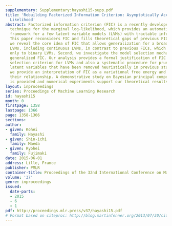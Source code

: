 ```yaml
---
supplementary: Supplementary:hayashi15-supp.pdf
title: 'Rebuilding Factorized Information Criterion: Asymptotically Accurate Marginal
  Likelihood'
abstract: Factorized information criterion (FIC) is a recently developed approximation
  technique for the marginal log-likelihood, which provides an automatic model selection
  framework for a few latent variable models (LVMs) with tractable inference algorithms.
  This paper reconsiders FIC and fills theoretical gaps of previous FIC studies. First,
  we reveal the core idea of FIC that allows generalization for a broader class of
  LVMs, including continuous LVMs, in contrast to previous FICs, which are applicable
  only to binary LVMs. Second, we investigate the model selection mechanism of the
  generalized FIC. Our analysis provides a formal justification of FIC as a model
  selection criterion for LVMs and also a systematic procedure for pruning redundant
  latent variables that have been removed heuristically in previous studies. Third,
  we provide an interpretation of FIC as a variational free energy and uncover previously-unknown
  their relationship. A demonstrative study on Bayesian principal component analysis
  is provided and numerical experiments support our theoretical results.
layout: inproceedings
series: Proceedings of Machine Learning Research
id: hayashi15
month: 0
firstpage: 1358
lastpage: 1366
page: 1358-1366
sections: 
author:
- given: Kohei
  family: Hayashi
- given: Shin-ichi
  family: Maeda
- given: Ryohei
  family: Fujimaki
date: 2015-06-01
address: Lille, France
publisher: PMLR
container-title: Proceedings of the 32nd International Conference on Machine Learning
volume: '37'
genre: inproceedings
issued:
  date-parts:
  - 2015
  - 6
  - 1
pdf: http://proceedings.mlr.press/v37/hayashi15.pdf
# Format based on citeproc: http://blog.martinfenner.org/2013/07/30/citeproc-yaml-for-bibliographies/
---
```

